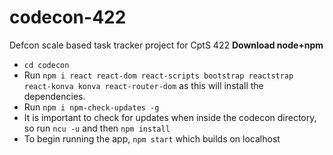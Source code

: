 # codecon-422
Defcon scale based task tracker project for CptS 422
**Download node+npm**

- `cd codecon`
- Run `npm i react react-dom react-scripts bootstrap reactstrap react-konva konva react-router-dom` as this will install the dependencies.  
- Run `npm i npm-check-updates -g`
- It is important to check for updates when inside the codecon directory, so run `ncu -u` and then `npm install`
- To begin running the app, `npm start` which builds on localhost
